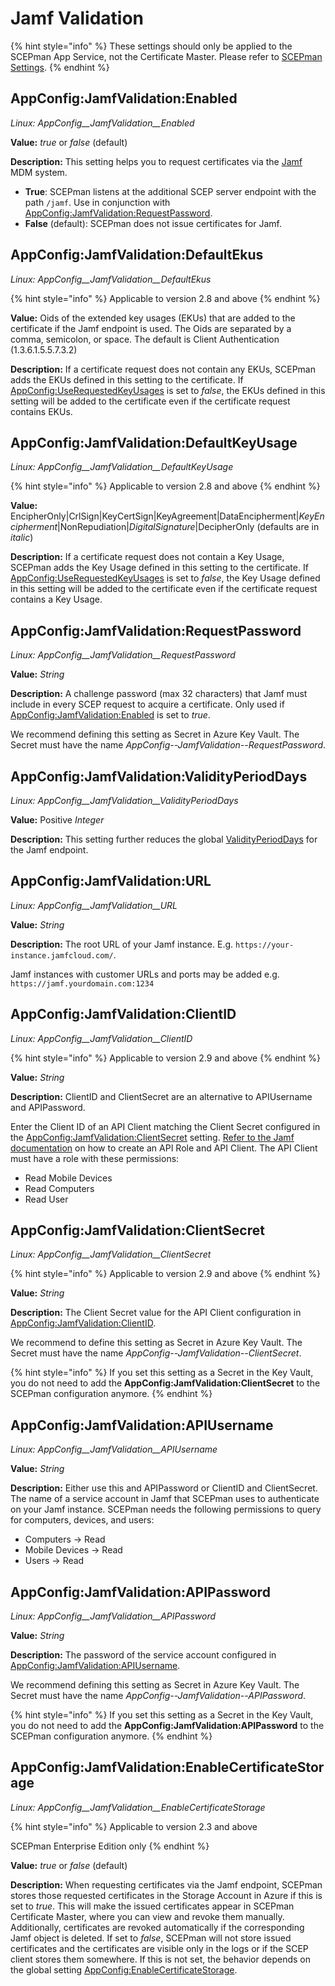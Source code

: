 # Jamf Validation

{% hint style="info" %}
These settings should only be applied to the SCEPman App Service, not the Certificate Master. Please refer to [SCEPman Settings](../).
{% endhint %}

## AppConfig:JamfValidation:Enabled

_Linux: AppConfig\_\_JamfValidation\_\_Enabled_

**Value:** _true_ or _false_ (default)

**Description:** This setting helps you to request certificates via the [Jamf](https://github.com/scepman/scepman-docs/tree/6358a93fe3c35dd51ae9501a385049ad1c8feb0b/docs/certificate-deployment/jamf/general.md) MDM system.

* **True**: SCEPman listens at the additional SCEP server endpoint with the path `/jamf`. Use in conjunction with [AppConfig:JamfValidation:RequestPassword](jamf-validation.md#appconfig-jamfvalidation-requestpassword).&#x20;
* **False** (default): SCEPman does not issue certificates for Jamf.

## AppConfig:JamfValidation:DefaultEkus

_Linux: AppConfig\_\_JamfValidation\_\_DefaultEkus_

{% hint style="info" %}
Applicable to version 2.8 and above
{% endhint %}

**Value:** Oids of the extended key usages (EKUs) that are added to the certificate if the Jamf endpoint is used. The Oids are separated by a comma, semicolon, or space. The default is Client Authentication (1.3.6.1.5.5.7.3.2)

**Description:** If a certificate request does not contain any EKUs, SCEPman adds the EKUs defined in this setting to the certificate. If [AppConfig:UseRequestedKeyUsages](../certificates.md#appconfig-userequestedkeyusages) is set to _false_, the EKUs defined in this setting will be added to the certificate even if the certificate request contains EKUs.

## AppConfig:JamfValidation:DefaultKeyUsage

_Linux: AppConfig\_\_JamfValidation\_\_DefaultKeyUsage_

{% hint style="info" %}
Applicable to version 2.8 and above
{% endhint %}

**Value:** EncipherOnly|CrlSign|KeyCertSign|KeyAgreement|DataEncipherment|_KeyEncipherment_|NonRepudiation|_DigitalSignature_|DecipherOnly (defaults are in _italic_)

**Description:** If a certificate request does not contain a Key Usage, SCEPman adds the Key Usage defined in this setting to the certificate. If [AppConfig:UseRequestedKeyUsages](../certificates.md#appconfig-userequestedkeyusages) is set to _false_, the Key Usage defined in this setting will be added to the certificate even if the certificate request contains a Key Usage.

## AppConfig:JamfValidation:RequestPassword

_Linux: AppConfig\_\_JamfValidation\_\_RequestPassword_

**Value:** _String_

**Description:** A challenge password (max 32 characters) that Jamf must include in every SCEP request to acquire a certificate. Only used if [AppConfig:JamfValidation:Enabled](jamf-validation.md#appconfig-jamfvalidation-enabled) is set to _true_.

We recommend defining this setting as Secret in Azure Key Vault. The Secret must have the name _AppConfig--JamfValidation--RequestPassword_.

## AppConfig:JamfValidation:ValidityPeriodDays

_Linux: AppConfig\_\_JamfValidation\_\_ValidityPeriodDays_

**Value:** Positive _Integer_

**Description:** This setting further reduces the global [ValidityPeriodDays](../certificates.md#appconfig-validityperioddays) for the Jamf endpoint.

## AppConfig:JamfValidation:URL

_Linux: AppConfig\_\_JamfValidation\_\_URL_

**Value:** _String_

**Description:** The root URL of your Jamf instance. E.g. `https://your-instance.jamfcloud.com/`.

Jamf instances with customer URLs and ports may be added e.g. `https://jamf.yourdomain.com:1234`

## AppConfig:JamfValidation:ClientID

_Linux: AppConfig\_\_JamfValidation\_\_ClientID_

{% hint style="info" %}
Applicable to version 2.9 and above
{% endhint %}

**Value:** _String_

**Description:** ClientID and ClientSecret are an alternative to APIUsername and APIPassword.

Enter the Client ID of an API Client matching the Client Secret configured in the [AppConfig:JamfValidation:ClientSecret](jamf-validation.md#appconfig-jamfvalidation-clientsecret) setting. [Refer to the Jamf documentation](https://learn.jamf.com/en-US/bundle/jamf-pro-documentation-current/page/API_Roles_and_Clients.html) on how to create an API Role and API Client. The API Client must have a role with these permissions:

* Read Mobile Devices
* Read Computers
* Read User

## AppConfig:JamfValidation:ClientSecret

_Linux: AppConfig\_\_JamfValidation\_\_ClientSecret_

{% hint style="info" %}
Applicable to version 2.9 and above
{% endhint %}

**Value:** _String_

**Description:** The Client Secret value for the API Client configuration in [AppConfig:JamfValidation:ClientID](jamf-validation.md#appconfig-jamfvalidation-clientid).

We recommend to define this setting as Secret in Azure Key Vault. The Secret must have the name _AppConfig--JamfValidation--ClientSecret_.

{% hint style="info" %}
If you set this setting as a Secret in the Key Vault, you do not need to add the **AppConfig:JamfValidation:ClientSecret** to the SCEPman configuration anymore.
{% endhint %}

## AppConfig:JamfValidation:APIUsername

_Linux: AppConfig\_\_JamfValidation\_\_APIUsername_

**Value:** _String_

**Description:** Either use this and APIPassword or ClientID and ClientSecret.\
The name of a service account in Jamf that SCEPman uses to authenticate on your Jamf instance. SCEPman needs the following permissions to query for computers, devices, and users:

* Computers -> Read
* Mobile Devices -> Read
* Users -> Read

## AppConfig:JamfValidation:APIPassword

_Linux: AppConfig\_\_JamfValidation\_\_APIPassword_

**Value:** _String_

**Description:** The password of the service account configured in [AppConfig:JamfValidation:APIUsername](jamf-validation.md#appconfig-jamfvalidation-apiusername).

We recommend defining this setting as Secret in Azure Key Vault. The Secret must have the name _AppConfig--JamfValidation--APIPassword_.

{% hint style="info" %}
If you set this setting as a Secret in the Key Vault, you do not need to add the **AppConfig:JamfValidation:APIPassword** to the SCEPman configuration anymore.
{% endhint %}

## AppConfig:JamfValidation:EnableCertificateStorage

_Linux: AppConfig\_\_JamfValidation\_\_EnableCertificateStorage_

{% hint style="info" %}
Applicable to version 2.3 and above

SCEPman Enterprise Edition only
{% endhint %}

**Value:** _true_ or _false_ (default)

**Description:** When requesting certificates via the Jamf endpoint, SCEPman stores those requested certificates in the Storage Account in Azure if this is set to _true_. This will make the issued certificates appear in SCEPman Certificate Master, where you can view and revoke them manually. Additionally, certificates are revoked automatically if the corresponding Jamf object is deleted. If set to _false_, SCEPman will not store issued certificates and the certificates are visible only in the logs or if the SCEP client stores them somewhere. If this is not set, the behavior depends on the global setting [AppConfig:EnableCertificateStorage](../basics.md#appconfig-enablecertificatestorage).
